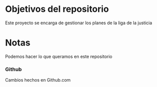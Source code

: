 # Objetivos del repositorio

Este proyecto se encarga de gestionar los planes de la liga de la justicia

# Notas

Podemos hacer lo que queramos en este repositorio

### Github

Cambios hechos en Github.com 
